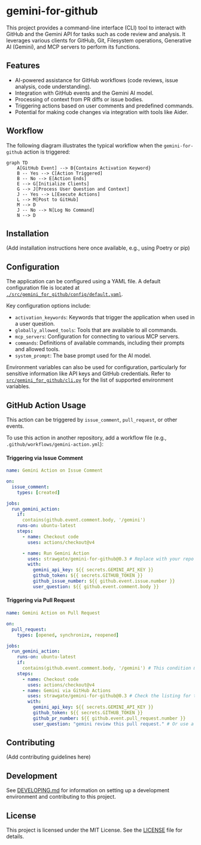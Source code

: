 # gemini-for-github

This project provides a command-line interface (CLI) tool to interact with GitHub and the Gemini API for tasks such as code review and analysis. It leverages various clients for GitHub, Git, Filesystem operations, Generative AI (Gemini), and MCP servers to perform its functions.

## Features

- AI-powered assistance for GitHub workflows (code reviews, issue analysis, code understanding).
- Integration with GitHub events and the Gemini AI model.
- Processing of context from PR diffs or issue bodies.
- Triggering actions based on user comments and predefined commands.
- Potential for making code changes via integration with tools like Aider.

## Workflow

The following diagram illustrates the typical workflow when the `gemini-for-github` action is triggered:

```mermaid
graph TD
    A[GitHub Event] --> B{Contains Activation Keyword}
    B -- Yes --> C[Action Triggered]
    B -- No --> E[Action Ends]
    E --> G[Initialize Clients]
    G --> J[Process User Question and Context]
    J -- Yes --> L[Execute Actions]
    L --> M[Post to GitHub]
    M --> D
    J -- No --> N[Log No Command]
    N --> D
```

## Installation

(Add installation instructions here once available, e.g., using Poetry or pip)

## Configuration

The application can be configured using a YAML file. A default configuration file is located at [`./src/gemini_for_github/config/default.yaml`](src/gemini_for_github/config/default.yaml).

Key configuration options include:

- `activation_keywords`: Keywords that trigger the application when used in a user question.
- `globally_allowed_tools`: Tools that are available to all commands.
- `mcp_servers`: Configuration for connecting to various MCP servers.
- `commands`: Definitions of available commands, including their prompts and allowed tools.
- `system_prompt`: The base prompt used for the AI model.

Environment variables can also be used for configuration, particularly for sensitive information like API keys and GitHub credentials. Refer to [`src/gemini_for_github/cli.py`](src/gemini_for_github/cli.py) for the list of supported environment variables.

## GitHub Action Usage

This action can be triggered by `issue_comment`, `pull_request`, or other events.

To use this action in another repository, add a workflow file (e.g., `.github/workflows/gemini-action.yml`):

#### Triggering via Issue Comment

```yaml
name: Gemini Action on Issue Comment

on:
  issue_comment:
    types: [created]

jobs:
  run_gemini_action:
    if: 
      contains(github.event.comment.body, '/gemini')
    runs-on: ubuntu-latest
    steps:
      - name: Checkout code
        uses: actions/checkout@v4

      - name: Run Gemini Action
        uses: strawgate/gemini-for-github@0.3 # Replace with your repo and tag/branch
        with:
          gemini_api_key: ${{ secrets.GEMINI_API_KEY }}
          github_token: ${{ secrets.GITHUB_TOKEN }}
          github_issue_number: ${{ github.event.issue.number }}
          user_question: ${{ github.event.comment.body }}
```

#### Triggering via Pull Request

```yaml
name: Gemini Action on Pull Request

on:
  pull_request:
    types: [opened, synchronize, reopened]

jobs:
  run_gemini_action:
    runs-on: ubuntu-latest
    if: 
      contains(github.event.comment.body, '/gemini') # This condition might need adjustment for PRs, e.g., based on PR body or specific labels
    steps:
      - name: Checkout code
        uses: actions/checkout@v4
      - name: Gemini via GitHub Actions
        uses: strawgate/gemini-for-github@0.3 # Check the listing for the latest version
        with:
          gemini_api_key: ${{ secrets.GEMINI_API_KEY }}
          github_token: ${{ secrets.GITHUB_TOKEN }}
          github_pr_number: ${{ github.event.pull_request.number }}
          user_question: "gemini review this pull request." # Or use a comment from the PR
```

## Contributing

(Add contributing guidelines here)

## Development

See [DEVELOPING.md](DEVELOPING.md) for information on setting up a development environment and contributing to this project.

## License

This project is licensed under the MIT License. See the [LICENSE](LICENSE) file for details.